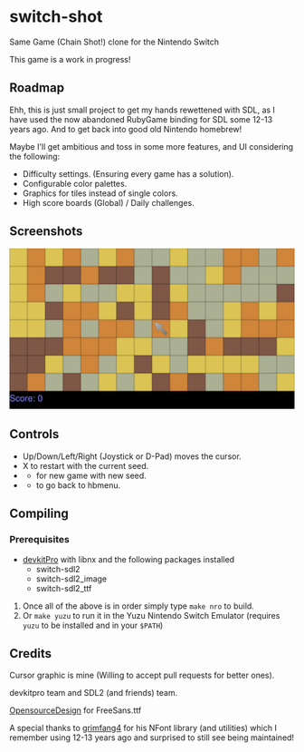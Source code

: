 # switch-shot
Same Game (Chain Shot!) clone for the Nintendo Switch

This game is a work in progress!

## Roadmap
Ehh, this is just small project to get my hands rewettened with SDL, as I have used the now abandoned RubyGame binding for SDL some 12-13 years ago. And to get back into good old Nintendo homebrew!

Maybe I'll get ambitious and toss in some more features, and UI considering the following:
* Difficulty settings. (Ensuring every game has a solution).
* Configurable color palettes.
* Graphics for tiles instead of single colors.
* High score boards (Global) / Daily challenges.

## Screenshots
![Title](screenshots/screen1.jpg)

## Controls
* Up/Down/Left/Right (Joystick or D-Pad) moves the cursor.
* X to restart with the current seed.
* - for new game with new seed.
* + to go back to hbmenu.

## Compiling
### Prerequisites
* [devkitPro](https://devkitpro.org/wiki/Getting_Started) with libnx and the following packages installed
    * switch-sdl2
    * switch-sdl2_image
    * switch-sdl2_ttf

1) Once all of the above is in order simply type `make nro` to build.
2) Or `make yuzu` to run it in the Yuzu Nintendo Switch Emulator (requires `yuzu` to be installed and in your `$PATH`)

## Credits
Cursor graphic is mine (Willing to accept pull requests for better ones).

devkitpro team and SDL2 (and friends) team.

[OpensourceDesign](https://github.com/opensourcedesign/fonts/tree/master/gnu-freefont_freesans) for FreeSans.ttf

A special thanks to [grimfang4](https://github.com/grimfang4) for his NFont library (and utilities) which I remember using 12-13 years ago and surprised to still see being maintained!
